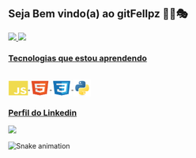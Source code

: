 ## Seja Bem vindo(a) ao gitFellpz 👋🏽🎭

 <div>
   <a href="https://github.com/gitFellpz">
   <img height="180em" src="https://github-readme-stats.vercel.app/api?username=gitFellpz&show_icons=true&theme=tokyonight&include_all_commits=true&count_private=true"/>
   <img height="180em" src="https://github-readme-stats.vercel.app/api/top-langs/?username=gitFellpz&layout=compact&langs_count=6&theme=tokyonight"/>
</div>

### Tecnologias que estou aprendendo

<div style="display: inline_block"><br>
  <img align="center" alt="Js" height="30" width="40" src="https://raw.githubusercontent.com/devicons/devicon/master/icons/javascript/javascript-plain.svg">
  <img align="center" alt="HTML" height="30" width="40" src="https://raw.githubusercontent.com/devicons/devicon/master/icons/html5/html5-original.svg">
  <img align="center" alt="CSS" height="30" width="40" src="https://raw.githubusercontent.com/devicons/devicon/master/icons/css3/css3-original.svg">
  <img align="center" alt="Python" height="35" width="35" src="https://raw.githubusercontent.com/devicons/devicon/master/icons/python/python-original.svg">
</div>

 
### Perfil do Linkedin
 
<div> 
  <a href="https://www.linkedin.com/in/felipe-lima-893969217" target="_blank"><img src="https://img.shields.io/badge/-LinkedIn-%230077B5?style=for-the-badge&logo=linkedin&logoColor=white" target="_blank"></a> 
 
  ![Snake animation](https://github.com/gitFellpz/gitFellpz/blob/output/github-contribution-grid-snake.svg)

</div>

